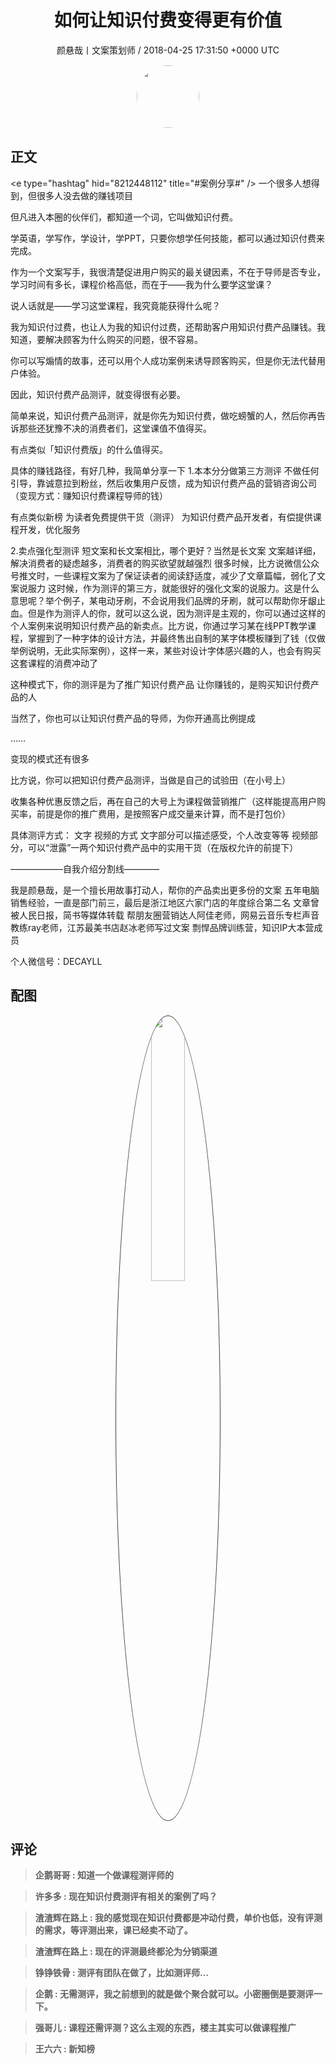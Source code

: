 <h1 align="center">如何让知识付费变得更有价值</h1>
<p align="center">
    <a>颜悬哉丨文案策划师 / 2018-04-25 17:31:50 &#43;0000 UTC</a>
</p>

<div align="center">
    <img src="https://images.zsxq.com/FqZK-7W4ogm5xQPBPvvjbm8Ne1Kl?e=1590940799&amp;token=kIxbL07-8jAj8w1n4s9zv64FuZZNEATmlU_Vm6zD:6DqHSRKBEehUNgbw7yDsy09hKMc=" width="100" height="100" style="border:1px solid;border-radius:50%; color:#ffffff"/>
</div>

## 正文

<div>
&lt;e type=&#34;hashtag&#34; hid=&#34;8212448112&#34; title=&#34;#案例分享#&#34; /&gt;  
一个很多人想得到，但很多人没去做的赚钱项目

但凡进入本圈的伙伴们，都知道一个词，它叫做知识付费。

学英语，学写作，学设计，学PPT，只要你想学任何技能，都可以通过知识付费来完成。

作为一个文案写手，我很清楚促进用户购买的最关键因素，不在于导师是否专业，学习时间有多长，课程价格高低，而在于——我为什么要学这堂课？

说人话就是——学习这堂课程，我究竟能获得什么呢？

我为知识付过费，也让人为我的知识付过费，还帮助客户用知识付费产品赚钱。我知道，要解决顾客为什么购买的问题，很不容易。

你可以写煽情的故事，还可以用个人成功案例来诱导顾客购买，但是你无法代替用户体验。

因此，知识付费产品测评，就变得很有必要。

简单来说，知识付费产品测评，就是你先为知识付费，做吃螃蟹的人，然后你再告诉那些还犹豫不决的消费者们，这堂课值不值得买。

有点类似「知识付费版」的什么值得买。

具体的赚钱路径，有好几种，我简单分享一下
1.本本分分做第三方测评
不做任何引导，靠诚意拉到粉丝，然后收集用户反馈，成为知识付费产品的营销咨询公司（变现方式：赚知识付费课程导师的钱）

有点类似新榜
为读者免费提供干货（测评）
为知识付费产品开发者，有偿提供课程开发，优化服务


2.卖点强化型测评
短文案和长文案相比，哪个更好？当然是长文案
文案越详细，解决消费者的疑虑越多，消费者的购买欲望就越强烈
很多时候，比方说微信公众号推文时，一些课程文案为了保证读者的阅读舒适度，减少了文章篇幅，弱化了文案说服力
这时候，作为测评的第三方，就能很好的强化文案的说服力。这是什么意思呢？举个例子，某电动牙刷，不会说用我们品牌的牙刷，就可以帮助你牙龈止血。但是作为测评人的你，就可以这么说，因为测评是主观的，你可以通过这样的个人案例来说明知识付费产品的新卖点。比方说，你通过学习某在线PPT教学课程，掌握到了一种字体的设计方法，并最终售出自制的某字体模板赚到了钱（仅做举例说明，无此实际案例），这样一来，某些对设计字体感兴趣的人，也会有购买这套课程的消费冲动了

这种模式下，你的测评是为了推广知识付费产品
让你赚钱的，是购买知识付费产品的人

当然了，你也可以让知识付费产品的导师，为你开通高比例提成

……

变现的模式还有很多

比方说，你可以把知识付费产品测评，当做是自己的试验田（在小号上）

收集各种优惠反馈之后，再在自己的大号上为课程做营销推广（这样能提高用户购买率，前提是你的推广费用，是按照客户成交量来计算，而不是打包价）

具体测评方式：
文字 视频的方式
文字部分可以描述感受，个人改变等等
视频部分，可以“泄露”一两个知识付费产品中的实用干货（在版权允许的前提下）



——————自我介绍分割线————

我是颜悬哉，是一个擅长用故事打动人，帮你的产品卖出更多份的文案
五年电脑销售经验，一直是部门前三，最后是浙江地区六家门店的年度综合第二名
文章曾被人民日报，简书等媒体转载
帮朋友圈营销达人阿佳老师，网易云音乐专栏声音教练ray老师，江苏最美书店赵冰老师写过文案
剽悍品牌训练营，知识IP大本营成员

个人微信号：DECAYLL
</div>

## 配图
<div class="image" align="center">

<img src="https://images.zsxq.com/Fm2d1l1kq6gKLVvlk_eAz7xvZCKw?e=1590940799&amp;token=kIxbL07-8jAj8w1n4s9zv64FuZZNEATmlU_Vm6zD:6F83qM-VbDkKCRdDdS3QJLDWw4c=" width="33%" height="33%" style="border:1px solid;border-radius:50%; color:#3c3f41"/>

</div>

## 评论

<div align="left">
<div>

<blockquote >
<span> <strong>企鹅哥哥 : 知道一个做课程测评师的 </strong></span>
</blockquote>

<blockquote >
<span> <strong>许多多 : 现在知识付费测评有相关的案例了吗？ </strong></span>
</blockquote>

<blockquote >
<span> <strong>渣渣辉在路上 : 我的感觉现在知识付费都是冲动付费，单价也低，没有评测的需求，等评测出来，课已经卖不动了。 </strong></span>
</blockquote>

<blockquote >
<span> <strong>渣渣辉在路上 : 现在的评测最终都沦为分销渠道 </strong></span>
</blockquote>

<blockquote >
<span> <strong>铮铮铁骨 : 测评有团队在做了，比如测评师… </strong></span>
</blockquote>

<blockquote >
<span> <strong>企鹅 : 无需测评，我之前想到的就是做个聚合就可以。小密圈倒是要测评一下。 </strong></span>
</blockquote>

<blockquote >
<span> <strong>强哥儿 : 课程还需评测？这么主观的东西，楼主其实可以做课程推广 </strong></span>
</blockquote>

<blockquote >
<span> <strong>王六六 : 新知榜 </strong></span>
</blockquote>

</div>
</div>